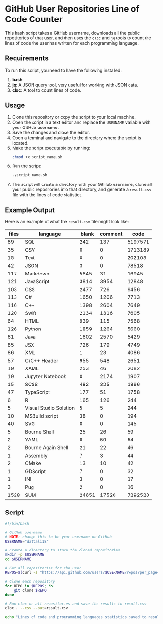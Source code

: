 # GitHub User Repositories Line of Code Counter

This bash script takes a GitHub username, downloads all the public repositories of that user, and then uses the `cloc` and `jq` tools to count the lines of code the user has written for each programming language.

## Requirements

To run this script, you need to have the following installed:
1. **bash**
2. **jq**: A JSON query tool, very useful for working with JSON data.
3. **cloc**: A tool to count lines of code.

## Usage

1. Clone this repository or copy the script to your local machine.
2. Open the script in a text editor and replace the `USERNAME` variable with your GitHub username.
3. Save the changes and close the editor.
4. Open a terminal and navigate to the directory where the script is located.
5. Make the script executable by running:
   ```bash
   chmod +x script_name.sh
   ```
6. Run the script:
   ```bash
   ./script_name.sh
   ```
7. The script will create a directory with your GitHub username, clone all your public repositories into that directory, and generate a `result.csv` file with the lines of code statistics.

## Example Output

Here is an example of what the `result.csv` file might look like:

|files |language               |blank |comment |code   |
|------|-----------------------|------|--------|-------|
|89    |SQL                    |242   |137     |5197571|
|35    |CSV                    |0     |0       |1713189|
|15    |Text                   |0     |0       |202103 |
|42    |JSON                   |3     |0       |78518  |
|117   |Markdown               |5645  |31      |16945  |
|121   |JavaScript             |3814  |3954    |12848  |
|103   |CSS                    |2477  |726     |9456   |
|113   |C#                     |1650  |1206    |7713   |
|116   |C++                    |1398  |2604    |7649   |
|120   |Swift                  |2134  |1316    |7605   |
|64    |HTML                   |939   |115     |7568   |
|126   |Python                 |1859  |1264    |5660   |
|61    |Java                   |1602  |2570    |5429   |
|85    |JSX                    |726   |179     |4749   |
|86    |XML                    |1     |23      |4086   |
|57    |C/C++ Header           |955   |548     |2651   |
|19    |XAML                   |253   |46      |2082   |
|19    |Jupyter Notebook       |0     |2174    |1907   |
|15    |SCSS                   |482   |325     |1896   |
|47    |TypeScript             |177   |51      |1758   |
|6     |R                      |165   |126     |244    |
|5     |Visual Studio Solution |5     |5       |244    |
|10    |MSBuild script         |38    |0       |194    |
|40    |SVG                    |0     |0       |145    |
|5     |Bourne Shell           |25    |26      |59     |
|2     |YAML                   |8     |59      |54     |
|2     |Bourne Again Shell     |21    |22      |46     |
|1     |Assembly               |7     |3       |44     |
|2     |CMake                  |13    |10      |42     |
|1     |GDScript               |7     |0       |32     |
|1     |INI                    |3     |0       |17     |
|3     |Pug                    |2     |0       |16     |
|1528  |SUM                    |24651 |17520   |7292520|



## Script

```bash
#!/bin/bash

# GitHub username
# NOTE: change this to be your username on GitHub
USERNAME="dattali18"

# Create a directory to store the cloned repositories
mkdir -p $USERNAME
cd $USERNAME

# Get all repositories for the user
REPOS=$(curl -s "https://api.github.com/users/$USERNAME/repos?per_page=100" | jq -r '.[].clone_url')

# Clone each repository
for REPO in $REPOS; do
    git clone $REPO
done

# Run cloc on all repositories and save the results to result.csv
cloc . --csv --out=result.csv

echo "Lines of code and programming languages statistics saved to result.csv"
```
